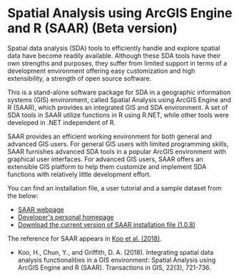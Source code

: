 # Spatial Analysis using ArcGIS Engine and R (SAAR) (Beta version)

Spatial data analysis (SDA) tools to efficiently handle and explore spatial data have become readily available. Although these SDA tools have their own strengths and purposes, they suffer from limited support in terms of a development environment offering easy customization and high extensibility, a strength of open source software. 

This is a stand-alone software package for SDA in a geographic information systems (GIS) environment, called Spatial Analysis using ArcGIS Engine and R (SAAR), which provides an integrated GIS and SDA environment. A set of SDA tools in SAAR utilize functions in R using R.NET, while other tools were developed in .NET independent of R. 

SAAR provides an efficient working environment for both general and advanced GIS users. For general GIS users with limited programming skills, SAAR furnishes advanced SDA tools in a popular ArcGIS environment with graphical user interfaces. For advanced GIS users, SAAR offers an extensible GIS platform to help them customize and implement SDA functions with relatively little development effort. 

You can find an installation file, a user tutorial and a sample dataset from the below:
- [SAAR webpage](https://thesaar.github.io)
- [Developer's personal homepage](https://hymokoo.weebly.com/gis-applications.html)
- [Download the current version of SAAR installation file (1.0.8)](https://www.utdallas.edu/~ywchun/SAAR/Setup_saar_108.msi)

The reference for SAAR appears in [Koo et al. (2018)](https://onlinelibrary.wiley.com/doi/abs/10.1111/tgis.12452).
- Koo, H., Chun, Y., and Griffith, D. A. (2018). Integrating spatial data analysis functionalities in a GIS environment: Spatial Analysis using ArcGIS Engine and R (SAAR). Transactions in GIS, 22(3), 721-736.
